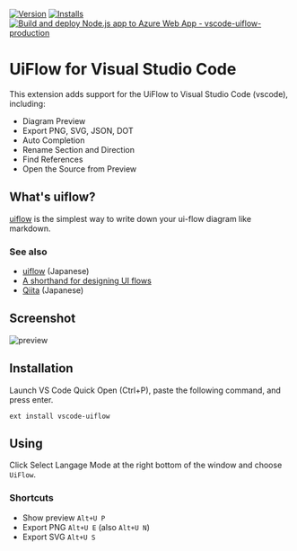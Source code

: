  [![Version](https://vsmarketplacebadge.apphb.com/version/kexi.vscode-uiflow.svg)](https://marketplace.visualstudio.com/items?itemName=kexi.vscode-uiflow) [![Installs](https://vsmarketplacebadge.apphb.com/installs/kexi.vscode-uiflow.svg)](https://marketplace.visualstudio.com/items?itemName=kexi.vscode-uiflow)
[![Build and deploy Node.js app to Azure Web App - vscode-uiflow-production](https://github.com/kexi/vscode-uiflow/actions/workflows/azure-ci_vscode-uiflow-production.yml/badge.svg?branch=master)](https://github.com/kexi/vscode-uiflow/actions/workflows/azure-ci_vscode-uiflow-production.yml)
# UiFlow for Visual Studio Code
This extension adds support for the UiFlow to Visual Studio Code (vscode), including:

* Diagram Preview
* Export PNG, SVG, JSON, DOT
* Auto Completion
* Rename Section and Direction
* Find References
* Open the Source from Preview


## What's uiflow?
[uiflow](https://github.com/hirokidaichi/uiflow) is the simplest way to write down your ui-flow diagram like markdown.

### See also
* [uiflow](https://github.com/hirokidaichi/uiflow) (Japanese)
* [A shorthand for designing UI flows](https://signalvnoise.com/posts/1926-a-shorthand-for-designing-ui-flows)
* [Qiita](https://qiita.com/kexi/items/f5bd25fd4a7da81e62d4) (Japanese)

## Screenshot
![preview](img/preview.gif)

## Installation
Launch VS Code Quick Open (Ctrl+P), paste the following command, and press enter.

`ext install vscode-uiflow`

## Using
Click Select Langage Mode at the right bottom of the window and choose `UiFlow`.

### Shortcuts
* Show preview `Alt+U P`
* Export PNG `Alt+U E` (also `Alt+U N`)
* Export SVG `Alt+U S`

